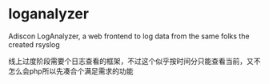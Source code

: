 # loganalyzer
Adiscon LogAnalyzer, a web frontend to log data from the same folks the created rsyslog

线上过度阶段需要个日志查看的框架，不过这个似乎按时间分只能查看当前，又不怎么会php所以先凑合个满足需求的功能
